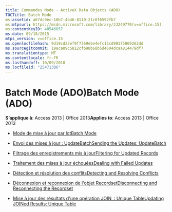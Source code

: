 ```yaml
---
title: Commandes Mode - ActiveX Data Objects (ADO)
TOCTitle: Batch Mode
ms:assetid: a67dc9ec-10b7-4b46-8110-21c0f6592fb7
ms:mtpsurl: https://msdn.microsoft.com/library/JJ249770(v=office.15)
ms:contentKeyID: 48546857
ms.date: 09/18/2015
mtps_version: v=office.15
ms.openlocfilehash: 9d19cd22ef9f7369ebe4efc15cd90175869262dd
ms.sourcegitcommit: 19aca09c5812cfb98b68b5d4604dcaa814479df7
ms.translationtype: MT
ms.contentlocale: fr-FR
ms.lasthandoff: 10/09/2018
ms.locfileid: "25471386"
---
```

# <a name="batch-mode-ado"></a><span data-ttu-id="57b66-102">Batch Mode (ADO)</span><span class="sxs-lookup"><span data-stu-id="57b66-102">Batch Mode (ADO)</span></span>


<span data-ttu-id="57b66-103">**S’applique à**: Access 2013 | Office 2013</span><span class="sxs-lookup"><span data-stu-id="57b66-103">**Applies to**: Access 2013 | Office 2013</span></span>



  - [<span data-ttu-id="57b66-104">Mode de mise à jour par lot</span><span class="sxs-lookup"><span data-stu-id="57b66-104">Batch Mode</span></span>](batch-mode.md)

  - [<span data-ttu-id="57b66-105">Envoi des mises à jour : UpdateBatch</span><span class="sxs-lookup"><span data-stu-id="57b66-105">Sending the Updates: UpdateBatch</span></span>](sending-the-updates-updatebatch.md)

  - [<span data-ttu-id="57b66-106">Filtrage des enregistrements mis à jour</span><span class="sxs-lookup"><span data-stu-id="57b66-106">Filtering for Updated Records</span></span>](filtering-for-updated-records.md)

  - [<span data-ttu-id="57b66-107">Traitement des mises à jour échouées</span><span class="sxs-lookup"><span data-stu-id="57b66-107">Dealing with Failed Updates</span></span>](dealing-with-failed-updates.md)

  - [<span data-ttu-id="57b66-108">Détection et résolution des conflits</span><span class="sxs-lookup"><span data-stu-id="57b66-108">Detecting and Resolving Conflicts</span></span>](detecting-and-resolving-conflicts.md)

  - [<span data-ttu-id="57b66-109">Déconnexion et reconnexion de l'objet Recordset</span><span class="sxs-lookup"><span data-stu-id="57b66-109">Disconnecting and Reconnecting the Recordset</span></span>](disconnecting-and-reconnecting-the-recordset.md)

  - [<span data-ttu-id="57b66-110">Mise à jour des résultats d'une opération JOIN  : Unique Table</span><span class="sxs-lookup"><span data-stu-id="57b66-110">Updating JOINed Results: Unique Table</span></span>](updating-joined-results-unique-table.md)

